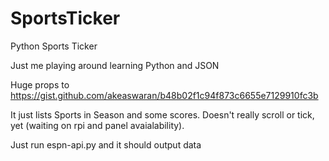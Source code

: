 # SportsTicker
Python Sports Ticker

Just me playing around learning Python and JSON

Huge props to https://gist.github.com/akeaswaran/b48b02f1c94f873c6655e7129910fc3b

It just lists Sports in Season and some scores.  Doesn't really scroll or tick, yet (waiting on rpi and panel avaialability).

Just run espn-api.py and it should output data
